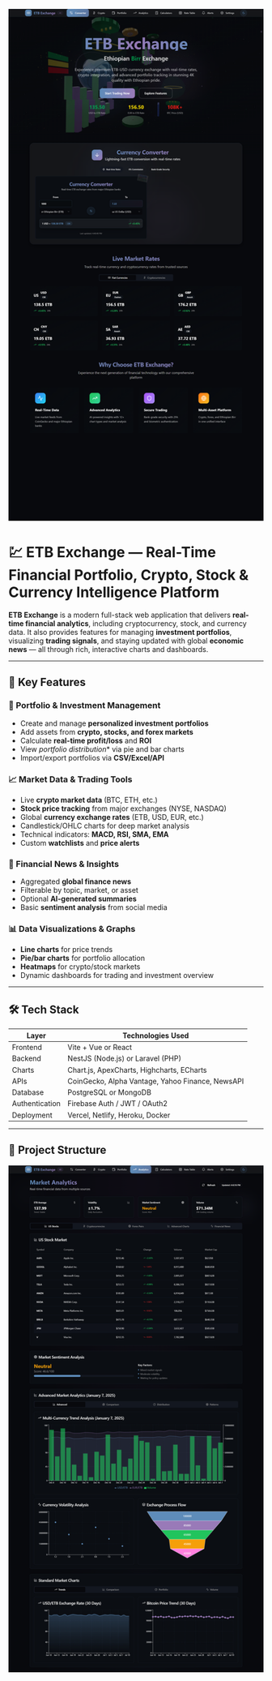 ![image alt](https://github.com/birukG09/ETB-exchange-/blob/00befad56b40c66dc1f1157ab7a87d69b7086a11/FireShot%20Capture%20009%20-%20Hello%20world%20project%20-%20%5Blocalhost%5D.png)
# 💹 ETB Exchange — Real-Time Financial Portfolio, Crypto, Stock & Currency Intelligence Platform

**ETB Exchange** is a modern full-stack web application that delivers **real-time financial analytics**, including cryptocurrency, stock, and currency data. It also provides features for managing **investment portfolios**, visualizing **trading signals**, and staying updated with global **economic news** — all through rich, interactive charts and dashboards.

---

## 🧩 Key Features

### 🔐 Portfolio & Investment Management
- Create and manage **personalized investment portfolios**
- Add assets from **crypto, stocks, and forex markets**
- Calculate **real-time profit/loss** and **ROI**
- View *portfolio distribution** via pie and bar charts
- Import/export portfolios via **CSV/Excel/API**

### 📈 Market Data & Trading Tools
- Live **crypto market data** (BTC, ETH, etc.)
- **Stock price tracking** from major exchanges (NYSE, NASDAQ)
- Global **currency exchange rates** (ETB, USD, EUR, etc.)
- Candlestick/OHLC charts for deep market analysis
- Technical indicators: **MACD, RSI, SMA, EMA**
- Custom **watchlists** and **price alerts**

### 📰 Financial News & Insights
- Aggregated **global finance news**
- Filterable by topic, market, or asset
- Optional **AI-generated summaries**
- Basic **sentiment analysis** from social media

### 📊 Data Visualizations & Graphs
- **Line charts** for price trends
- **Pie/bar charts** for portfolio allocation
- **Heatmaps** for crypto/stock markets
- Dynamic dashboards for trading and investment overview

---

## 🛠️ Tech Stack

| Layer        | Technologies Used                                   |
|--------------|------------------------------------------------------|
| Frontend     | Vite + Vue or React                                  |
| Backend      | NestJS (Node.js) or Laravel (PHP)                    |
| Charts       | Chart.js, ApexCharts, Highcharts, ECharts            |
| APIs         | CoinGecko, Alpha Vantage, Yahoo Finance, NewsAPI     |
| Database     | PostgreSQL or MongoDB                                |
| Authentication | Firebase Auth / JWT / OAuth2                       |
| Deployment   | Vercel, Netlify, Heroku, Docker                      |

---

## 📂 Project Structure
![image alt](https://github.com/birukG09/ETB-exchange-/blob/18470434f9be3559b546f83390c1fd41d948e03e/FireShot%20Capture%20011%20-%20Hello%20world%20project%20-%20%5Blocalhost%5D.png)

